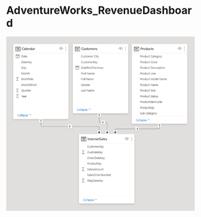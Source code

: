 # AdventureWorks_RevenueDashboard

![data_model](https://github.com/BolshakovSergei/AdventureWorks_RevenueDashboard/blob/main/PNG_DataModel.png)
